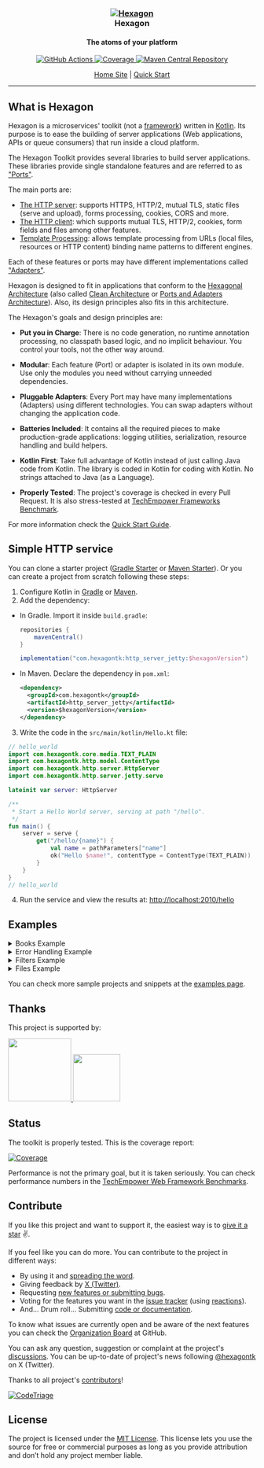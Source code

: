 
<h3 align="center">
  <a href="https://hexagontk.com">
    <img alt="Hexagon" src="https://hexagontk.com/tile-small.png" />
  </a>
  <br>
  Hexagon
</h3>

<h4 align="center">The atoms of your platform</h4>

<p align="center">
  <a href="https://github.com/hexagontk/hexagon/actions">
    <img
      alt="GitHub Actions"
      src="https://github.com/hexagontk/hexagon/workflows/Release/badge.svg" />
  </a>
  <a href="https://hexagontk.com/jacoco">
    <img src="https://hexagontk.com/img/coverage.svg" alt="Coverage" />
  </a>
  <a href="https://search.maven.org/search?q=g:com.hexagontk">
    <img src="https://hexagontk.com/img/download.svg" alt="Maven Central Repository" />
  </a>
</p>

<p align="center">
  <a href="https://hexagontk.com">Home Site</a> |
  <a href="https://hexagontk.com/quick_start">Quick Start</a>
</p>

---

## What is Hexagon

Hexagon is a microservices' toolkit (not a [framework]) written in [Kotlin]. Its purpose is to ease
the building of server applications (Web applications, APIs or queue consumers) that run inside a
cloud platform.

The Hexagon Toolkit provides several libraries to build server applications. These libraries provide
single standalone features and are referred to as ["Ports"][Ports and Adapters Architecture].

The main ports are:

* [The HTTP server]: supports HTTPS, HTTP/2, mutual TLS, static files (serve and upload), forms
  processing, cookies, CORS and more.
* [The HTTP client]: which supports mutual TLS, HTTP/2, cookies, form fields and files among other
  features.
* [Template Processing]: allows template processing from URLs (local files, resources or HTTP
  content) binding name patterns to different engines.

Each of these features or ports may have different implementations called
["Adapters"][Ports and Adapters Architecture].

Hexagon is designed to fit in applications that conform to the [Hexagonal Architecture] (also called
[Clean Architecture] or [Ports and Adapters Architecture]). Also, its design principles also fits in
this architecture.

The Hexagon's goals and design principles are:

* **Put you in Charge**: There is no code generation, no runtime annotation processing, no classpath
  based logic, and no implicit behaviour. You control your tools, not the other way around.

* **Modular**: Each feature (Port) or adapter is isolated in its own module. Use only the modules
  you need without carrying unneeded dependencies.

* **Pluggable Adapters**: Every Port may have many implementations (Adapters) using different
  technologies. You can swap adapters without changing the application code.

* **Batteries Included**: It contains all the required pieces to make production-grade applications:
  logging utilities, serialization, resource handling and build helpers.

* **Kotlin First**: Take full advantage of Kotlin instead of just calling Java code from Kotlin. The
  library is coded in Kotlin for coding with Kotlin. No strings attached to Java (as a Language).

* **Properly Tested**: The project's coverage is checked in every Pull Request. It is also
  stress-tested at [TechEmpower Frameworks Benchmark][benchmark].

For more information check the [Quick Start Guide].

[framework]: https://stackoverflow.com/a/3057818/973418
[Kotlin]: http://kotlinlang.org
[The HTTP server]: http://hexagontk.com/http_server
[The HTTP client]: http://hexagontk.com/http_client
[Template Processing]: http://hexagontk.com/templates
[Hexagonal Architecture]: http://fideloper.com/hexagonal-architecture
[Clean Architecture]: https://8thlight.com/blog/uncle-bob/2012/08/13/the-clean-architecture.html
[Ports and Adapters Architecture]: https://herbertograca.com/2017/09/14/ports-adapters-architecture
[Quick Start Guide]: http://hexagontk.com/quick_start

## Simple HTTP service

You can clone a starter project ([Gradle Starter] or [Maven Starter]). Or you can create a project
from scratch following these steps:

1. Configure Kotlin in [Gradle][Setup Gradle] or [Maven][Setup Maven].
2. Add the dependency:

  * In Gradle. Import it inside `build.gradle`:

    ```groovy
    repositories {
        mavenCentral()
    }

    implementation("com.hexagontk:http_server_jetty:$hexagonVersion")
    ```

  * In Maven. Declare the dependency in `pom.xml`:

    ```xml
    <dependency>
      <groupId>com.hexagontk</groupId>
      <artifactId>http_server_jetty</artifactId>
      <version>$hexagonVersion</version>
    </dependency>
    ```

3. Write the code in the `src/main/kotlin/Hello.kt` file:

```kotlin
// hello_world
import com.hexagontk.core.media.TEXT_PLAIN
import com.hexagontk.http.model.ContentType
import com.hexagontk.http.server.HttpServer
import com.hexagontk.http.server.jetty.serve

lateinit var server: HttpServer

/**
 * Start a Hello World server, serving at path "/hello".
 */
fun main() {
    server = serve {
        get("/hello/{name}") {
            val name = pathParameters["name"]
            ok("Hello $name!", contentType = ContentType(TEXT_PLAIN))
        }
    }
}
// hello_world
```

4. Run the service and view the results at: [http://localhost:2010/hello][Endpoint]

[Gradle Starter]: https://github.com/hexagontk/gradle_starter
[Maven Starter]: https://github.com/hexagontk/maven_starter
[Setup Gradle]: https://kotlinlang.org/docs/reference/using-gradle.html
[Setup Maven]: https://kotlinlang.org/docs/reference/using-maven.html
[Endpoint]: http://localhost:2010/hello

## Examples

<details>
<summary>Books Example</summary>

A simple CRUD example showing how to manage book resources. Here you can check the
[full test](http_test/src/main/kotlin/com/hexagontk/http/test/examples/BooksTest.kt).

```kotlin
// books
data class Book(val author: String, val title: String)

private val books: MutableMap<Int, Book> = linkedMapOf(
    100 to Book("Miguel de Cervantes", "Don Quixote"),
    101 to Book("William Shakespeare", "Hamlet"),
    102 to Book("Homer", "The Odyssey")
)

private val path: PathHandler = path {

    post("/books") {
        val author = queryParameters["author"]?.string() ?: return@post badRequest("Missing author")
        val title = queryParameters["title"]?.string() ?: return@post badRequest("Missing title")
        val id = (books.keys.maxOrNull() ?: 0) + 1
        books += id to Book(author, title)
        created(id.toString())
    }

    get("/books/{id}") {
        val bookId = pathParameters.require("id").toInt()
        val book = books[bookId]
        if (book != null)
            ok("Title: ${book.title}, Author: ${book.author}")
        else
            notFound("Book not found")
    }

    put("/books/{id}") {
        val bookId = pathParameters.require("id").toInt()
        val book = books[bookId]
        if (book != null) {
            books += bookId to book.copy(
                author = queryParameters["author"]?.string() ?: book.author,
                title = queryParameters["title"]?.string() ?: book.title
            )

            ok("Book with id '$bookId' updated")
        }
        else {
            notFound("Book not found")
        }
    }

    delete("/books/{id}") {
        val bookId = pathParameters.require("id").toInt()
        val book = books[bookId]
        books -= bookId
        if (book != null)
            ok("Book with id '$bookId' deleted")
        else
            notFound("Book not found")
    }

    // Matches path's requests with *any* HTTP method as a fallback (return 405 instead 404)
    after(ALL - DELETE - PUT - GET, "/books/{id}", status = NOT_FOUND_404) {
        send(METHOD_NOT_ALLOWED_405)
    }

    get("/books") {
        ok(books.keys.joinToString(" ", transform = Int::toString))
    }
}
// books
```
</details>

<details>
<summary>Error Handling Example</summary>

Code to show how to handle callback exceptions and HTTP error codes. Here you can check the
[full test](http_test/src/main/kotlin/com/hexagontk/http/test/examples/ErrorsTest.kt).

```kotlin
// errors
class CustomException : IllegalArgumentException()

private val path: PathHandler = path {

    /*
     * Catching `Exception` handles any unhandled exception, has to be the last executed (first
     * declared)
     */
    exception<Exception> {
        internalServerError("Root handler")
    }

    exception<IllegalArgumentException> {
        val error = exception?.message ?: exception?.javaClass?.name ?: fail
        val newHeaders = response.headers + Header("runtime-error", error)
        send(HttpStatus(598), "Runtime", headers = newHeaders)
    }

    exception<UnsupportedOperationException> {
        val error = exception?.message ?: exception?.javaClass?.name ?: fail
        val newHeaders = response.headers + Header("error", error)
        send(HttpStatus(599), "Unsupported", headers = newHeaders)
    }

    get("/exception") { throw UnsupportedOperationException("error message") }
    get("/baseException") { throw CustomException() }
    get("/unhandledException") { error("error message") }
    get("/invalidBody") { ok(LocalDateTime.now()) }

    get("/halt") { internalServerError("halted") }
    get("/588") { send(HttpStatus(588)) }

    // It is possible to execute a handler upon a given status code before returning
    before(pattern = "*", status = HttpStatus(588)) {
        send(HttpStatus(578), "588 -> 578")
    }
}
// errors
```
</details>

<details>
<summary>Filters Example</summary>

This example shows how to add filters before and after route execution. Here you can check the
[full test](http_test/src/main/kotlin/com/hexagontk/http/test/examples/FiltersTest.kt).

```kotlin
// filters
private val users: Map<String, String> = mapOf(
    "Turing" to "London",
    "Dijkstra" to "Rotterdam"
)

private val path: PathHandler = path {
    filter("*") {
        val start = System.nanoTime()
        // Call next and store result to chain it
        val next = next()
        val time = (System.nanoTime() - start).toString()
        // Copies result from chain with the extra data
        next.send(headers = response.headers + Header("time", time))
    }

    filter("/protected/*") {
        val authorization = request.authorization ?: return@filter unauthorized("Unauthorized")
        val credentials = authorization.value
        val userPassword = String(credentials.decodeBase64()).split(":")

        // Parameters set in call attributes are accessible in other filters and routes
        send(attributes = attributes
          + ("username" to userPassword[0])
          + ("password" to userPassword[1])
        ).next()
    }

    // All matching filters are run in order unless call is halted
    filter("/protected/*") {
        if(users[attributes["username"]] != attributes["password"])
            send(FORBIDDEN_403, "Forbidden")
        else
            next()
    }

    get("/protected/hi") {
        ok("Hello ${attributes["username"]}!")
    }

    path("/after") {
        after(PUT) {
            send(ALREADY_REPORTED_208)
        }

        after(PUT, "/second") {
            send(NO_CONTENT_204)
        }

        after("/second") {
            send(CREATED_201)
        }

        after {
            send(ACCEPTED_202)
        }
    }
}
// filters
```
</details>

<details>
<summary>Files Example</summary>

The following code shows how to serve resources and receive files. Here you can check the
[full test](http_test/src/main/kotlin/com/hexagontk/http/test/examples/FilesTest.kt).

```kotlin
// files
private val path: PathHandler = path {

    // Serve `public` resources folder on `/*`
    after(
        methods = setOf(GET),
        pattern = "/*",
        status = NOT_FOUND_404,
        callback = UrlCallback(urlOf("classpath:public"))
    )

    path("/static") {
        get("/files/*", UrlCallback(urlOf("classpath:assets")))
        get("/resources/*", FileCallback(File(directory)))
    }

    get("/html/*", UrlCallback(urlOf("classpath:assets"))) // Serve `assets` files on `/html/*`
    get("/pub/*", FileCallback(File(directory))) // Serve `test` folder on `/pub/*`

    post("/multipart") {
        val headers = parts.first().let { p ->
            val name = p.name
            val bodyString = p.bodyString()
            val size = p.size.toString()
            Headers(
                Header("name", name),
                Header("body", bodyString),
                Header("size", size),
            )
        }

        ok(headers = headers)
    }

    post("/file") {
        val part = parts.first()
        val content = part.bodyString()
        val submittedFile = part.submittedFileName ?: ""
        ok(content, headers = response.headers + Header("submitted-file", submittedFile))
    }

    post("/form") {
        fun <T : HttpField> serializeMap(map: Collection<T>): List<String> = listOf(
            map.joinToString("\n") { "${it.name}:${it.values.joinToString(",")}" }
        )

        val queryParams = serializeMap(queryParameters.values)
        val formParams = serializeMap(formParameters.values)
        val headers =
            Headers(Header("query-params", queryParams), Header("form-params", formParams))

        ok(headers = response.headers + headers)
    }
}
// files
```
</details>

You can check more sample projects and snippets at the [examples page].

[examples page]: https://hexagontk.com/examples/example_projects

## Thanks

This project is supported by:

<a href="https://www.digitalocean.com/?utm_medium=opensource&utm_source=Hexagon-Toolkit">
  <img
    height="128px"
    src=
      "https://opensource.nyc3.cdn.digitaloceanspaces.com/attribution/assets/SVG/DO_Logo_vertical_blue.svg">
</a>

<a href="https://www.jetbrains.com/?from=Hexagon-Toolkit">
  <img
    height="96px"
    src="https://hexagontk.com/img/sponsors/jetbrains-variant-4.svg">
</a>

## Status

The toolkit is properly tested. This is the coverage report:

[![Coverage]][CoverageReport]

Performance is not the primary goal, but it is taken seriously. You can check performance numbers
in the [TechEmpower Web Framework Benchmarks][benchmark].

[Coverage]: https://hexagontk.com/img/coverage.svg
[CoverageReport]: https://hexagontk.com/jacoco
[benchmark]: https://www.techempower.com/benchmarks

## Contribute

If you like this project and want to support it, the easiest way is to [give it a star] :v:.

If you feel like you can do more. You can contribute to the project in different ways:

* By using it and [spreading the word][@hexagontk].
* Giving feedback by [X (Twitter)][@hexagontk].
* Requesting [new features or submitting bugs][issues].
* Voting for the features you want in the [issue tracker][issues] (using [reactions]).
* And... Drum roll... Submitting [code or documentation][contributing].

To know what issues are currently open and be aware of the next features you can check the
[Organization Board] at GitHub.

You can ask any question, suggestion or complaint at the project's [discussions]. You can
be up-to-date of project's news following [@hexagontk] on X (Twitter).

Thanks to all project's [contributors]!

[![CodeTriage](https://www.codetriage.com/hexagontk/hexagon/badges/users.svg)][CodeTriage]

[give it a star]: https://github.com/hexagontk/hexagon/stargazers
[discussions]: https://github.com/hexagontk/hexagon/discussions/categories/q-a
[@hexagontk]: https://twitter.com/hexagontk
[issues]: https://github.com/hexagontk/hexagon/issues
[reactions]: https://github.com/blog/2119-add-reactions-to-pull-requests-issues-and-comments
[contributing]: https://github.com/hexagontk/hexagon/contribute
[Organization Board]: https://github.com/orgs/hexagontk/projects/2
[contributors]: https://github.com/hexagontk/hexagon/graphs/contributors
[CodeTriage]: https://www.codetriage.com/hexagontk/hexagon

## License

The project is licensed under the [MIT License]. This license lets you use the source for free or
commercial purposes as long as you provide attribution and don’t hold any project member liable.

[MIT License]: license.md

